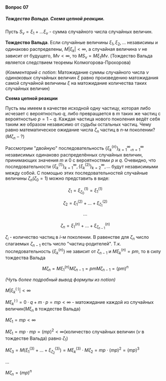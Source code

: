 #### Вопрос 07

##### Тождество Вальда. Схема цепной реакции.

Пусть $S_{\nu} = \xi_1+ \dotsc \xi_{\nu}$ - сумма случайного числа случайных величин.

**Тождество Вальда**. Если случайные величины $\xi_1,\xi_2,\dotsc$ независимы и одинаково распределены, $M|\xi_k|<\infty$, а случайная величина $\nu$ не зависит от будущего, $M\nu<\infty$, то $MS_{\nu}=M\xi_1M\nu$. (Тождество Вальда является следствием теоремы Колмогорова-Прохорова)

(*Комментарий с notion*: Матожидание суммы случайного числа $\nu$ *одинаковых* случайных величин $\xi$ равно произведению матожидания самой случайной величины $\xi$ на матожидание количества таких случайных величин)

**Схема цепной реакции**

Пусть мы имеем в качестве исходной одну частицу, которая либо исчезает с вероятностью $q$, либо превращается в $m$ таких же частиц с вероятностью $p=1-q$. Каждая частица нового поколения ведёт себя таким же образом независимо от судьбы остальных частиц. Чему равно математическое ожидание числа $\zeta_n$ частиц в $n$-м поколении? ($M\zeta_n - ?$)

Рассмотрим "двойную" последовательность $\{\xi_k^{(n)}\}_{k=1}^{\infty},_{n=1}^{\infty}$ независимых одинаково распределённых случайных величин, принимающих значения $m$ и 0 с вероятностями $p$ и $q$. Очевидно, что последовательности $\{\xi_k^{(1)}\}_{k=1}^{\infty},\{\xi_k^{(2)}\}_{k=2}^{\infty},\dotsc$ будут независимыми между собой. С помощью этих последовательностей случайные величины $\zeta_n(\zeta_0=1)$ можно представить в виде:

$$\zeta_1=\xi_{\zeta_0}^{(1)}=\xi_1^{(1)}$$

$$\zeta_2=\xi_1^{(2)}+\dotsc+\xi_{\zeta_1}^{(2)}$$

$$\dotsb$$

$$\zeta_n=\xi_1^{(n)}+\dotsc+\xi_{\zeta_{n-1}}^{(n)}$$

$\zeta_i$ - количество частиц в $i$-м поколении. В равенстве для $\zeta_n$ число слагаемых $\zeta_{n-1}$ есть число "частиц-родителей". Т.к. последовательность $\{\xi_k^{(n)}\}$ не зависит от $\zeta_{n-1}$ и $M\xi_k^{(n)}=pm$, то в силу тождества Вальда 

$$M\zeta_n=M\xi_1^{(n)}M\zeta_{n-1}=pmM\zeta_{n-1}=(pm)^n$$

*(Чуть более подробный вывод формулы из notion)*

$M|\xi_k^{(\cdot)}|<\infty$

$M\xi_k^{(\cdot)}=0\cdot q + m\cdot p=mp<\infty$ - матожидание каждой из случайных величин($M\xi_n$ в тождестве Вальда)

$M\zeta_1=mp<\infty$

$M\zeta_1=mp\cdot mp=(mp)^2<\infty$(количество случайных величин ($\nu$ в тождестве Вальда) равно $\zeta_1$)

$M\zeta_3 = M(\xi_1^{(3)} +\dotsc+ \xi_{\zeta_2}^{(3)})= M\xi_k^{(3)}\cdot M\zeta_2 = mp\cdot (mp)^2 = (mp)^3$

$\dotsc$

$M\zeta_n = (mp)^n$